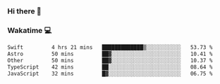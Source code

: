 ### Hi there 👋

<!--
**kikyou14/kikyou14** is a ✨ _special_ ✨ repository because its `README.md` (this file) appears on your GitHub profile.

Here are some ideas to get you started:

- 🔭 I’m currently working on ...
- 🌱 I’m currently learning ...
- 👯 I’m looking to collaborate on ...
- 🤔 I’m looking for help with ...
- 💬 Ask me about ...
- 📫 How to reach me: ...
- 😄 Pronouns: ...
- ⚡ Fun fact: ...
-->

### Wakatime 💻

<!--START_SECTION:waka-->

```txt
Swift         4 hrs 21 mins   █████████████▒░░░░░░░░░░░   53.73 %
Astro         50 mins         ██▓░░░░░░░░░░░░░░░░░░░░░░   10.41 %
Other         50 mins         ██▓░░░░░░░░░░░░░░░░░░░░░░   10.37 %
TypeScript    42 mins         ██░░░░░░░░░░░░░░░░░░░░░░░   08.64 %
JavaScript    32 mins         █▓░░░░░░░░░░░░░░░░░░░░░░░   06.75 %
```

<!--END_SECTION:waka-->